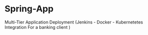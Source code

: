 # Spring-App
Multi-Tier Application Deployment (Jenkins - Docker - Kubernetetes Integration For a banking client )
